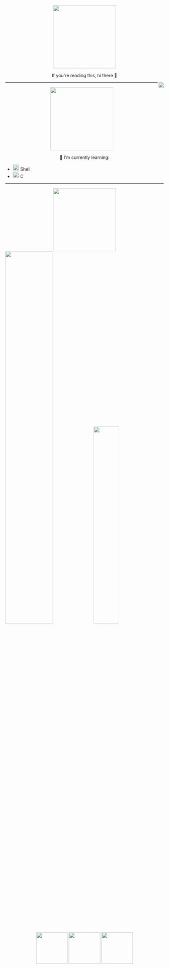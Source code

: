 <div id="header" align="center">
  <img src="https://uploads-ssl.webflow.com/603c87adb15be3cb0b3ed9b5/61bf0b5c372eeeb5d44b6b5f_6.png" width="200"/>
</div> 
<p align="center">
  If you're reading this, hi there 👋
</p>

<p><img align="right" src="https://profile-counter.glitch.me/chelseyqc/count.svg"</p>

---

<div id="header" align="center">
  <img src="https://uploads-ssl.webflow.com/603c87adb15be3cb0b3ed9b5/61bf097bc69c24692f6457b4_3-p-500.png" width="200"/>
</div> 

<p align="center">
  🌱 I'm currently learning:
  
  - <img src="https://cdn.icon-icons.com/icons2/2367/PNG/512/terminal_shell_icon_143501.png" width="20"/> Shell
  - <img src="https://cdn.icon-icons.com/icons2/2415/PNG/512/c_original_logo_icon_146611.png" width="20"/> C
    
</p>

---

<div id="header" align="center">
  <img src="https://uploads-ssl.webflow.com/603c87adb15be3cb0b3ed9b5/61bf09f5be7634261e9b0358_5.png" width="200"/>
</div> 

<!--
<p><img align="left" src="https://github-readme-stats.vercel.app/api/top-langs?username=chelseyqc"</p>
-->

<div class='container'>
<img style="height: auto; width: 55%;" class="img" src="https://github-readme-stats.vercel.app/api?username=chelseyqc&show_icons=true" />
<img style="height: auto; width: 40%;" class="img" src="https://github-readme-stats.vercel.app/api/top-langs/?username=chelseyqc&langs_count=8&layout=compact" />
&nbsp;
</div>

<p align="center">
  <img src="https://stickershop.line-scdn.net/stickershop/v1/sticker/398783257/android/sticker.png?v=1" width="100" />
  <img src="https://stickershop.line-scdn.net/stickershop/v1/sticker/398783257/android/sticker.png?v=1" width="100" />
  <img src="https://stickershop.line-scdn.net/stickershop/v1/sticker/398783257/android/sticker.png?v=1" width="100" />
</p>


<!--
**chelseyqc/chelseyqc** is a ✨ _special_ ✨ repository because its `README.md` (this file) appears on your GitHub profile.

Here are some ideas to get you started:

- 🔭 I’m currently working on ...
- 🌱 I’m currently learning ...
- 👯 I’m looking to collaborate on ...
- 🤔 I’m looking for help with ...
- 💬 Ask me about ...
- 📫 How to reach me: ...
- 😄 Pronouns: ...
- ⚡ Fun fact: ...
-->
